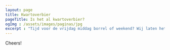 ```yaml
---
layout: page
title: Kwartoverbier
pageTitle: Is het al kwartoverbier?
ogImg : /assets/images/paginas/jpg
excerpt : "Tijd voor de vrijdag middag borrel of weekend? Wij laten het je weten!"
---
```


Cheers!
